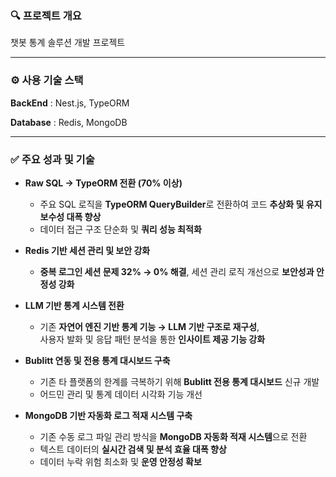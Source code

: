 ### 🔍 **프로젝트 개요**

챗봇 통계 솔루션 개발 프로젝트

---

### ⚙️ 사용 기술 스택
**BackEnd** : Nest.js, TypeORM

**Database** : Redis, MongoDB

---

### ✅ **주요 성과 및 기술**

- **Raw SQL → TypeORM 전환 (70% 이상)**  
  - 주요 SQL 로직을 **TypeORM QueryBuilder**로 전환하여 코드 **추상화 및 유지보수성 대폭 향상**  
  - 데이터 접근 구조 단순화 및 **쿼리 성능 최적화**

- **Redis 기반 세션 관리 및 보안 강화**  
  - **중복 로그인 세션 문제 32% → 0% 해결**, 세션 관리 로직 개선으로 **보안성과 안정성 강화**

- **LLM 기반 통계 시스템 전환**  
  - 기존 **자연어 엔진 기반 통계 기능 → LLM 기반 구조로 재구성**,  
    사용자 발화 및 응답 패턴 분석을 통한 **인사이트 제공 기능 강화**

- **Bublitt 연동 및 전용 통계 대시보드 구축**  
  - 기존 타 플랫폼의 한계를 극복하기 위해 **Bublitt 전용 통계 대시보드** 신규 개발  
  - 어드민 관리 및 통계 데이터 시각화 기능 개선

- **MongoDB 기반 자동화 로그 적재 시스템 구축**  
  - 기존 수동 로그 파일 관리 방식을 **MongoDB 자동화 적재 시스템**으로 전환  
  - 텍스트 데이터의 **실시간 검색 및 분석 효율 대폭 향상**  
  - 데이터 누락 위험 최소화 및 **운영 안정성 확보**

